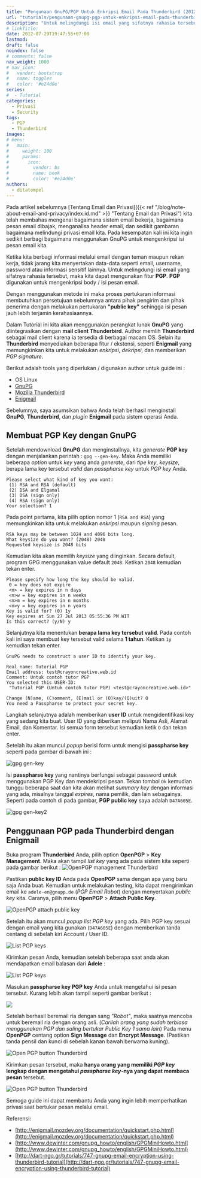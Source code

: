 ```yaml
---
title: "Pengunaan GnuPG/PGP Untuk Enkripsi Email Pada Thunderbird (2012)"
url: "tutorials/pengunaan-gnupg-pgp-untuk-enkripsi-email-pada-thunderbird-2012"
description: "Untuk melingdungi isi email yang sifatnya rahasia tersebut, maka kita dapat mengunakan fitur PGP. PGP digunakan untuk mengenkripsi body / isi pesan email."
# linkTitle:
date: 2012-07-29T19:47:55+07:00
lastmod:
draft: false
noindex: false
# comments: false
nav_weight: 1000
# nav_icon:
#   vendor: bootstrap
#   name: toggles
#   color: '#e24d0e'
series:
#  - Tutorial
categories:
  - Privasi
  - Security
tags:
  - PGP
  - Thunderbird
images:
# menu:
#   main:
#     weight: 100
#     params:
#       icon:
#         vendor: bs
#         name: book
#         color: '#e24d0e'
authors:
  - ditatompel
---
```


Pada artikel sebelumnya [Tentang Email dan Privasi]({{< ref "/blog/note-about-email-and-privacy/index.id.md" >}} "Tentang Email dan Privasi") kita telah membahas mengenai bagaimana sistem email bekerja, bagaimana pesan email dibajak, menganalisa header email, dan sedikit gambaran bagaimana melindungi privasi email kita. Pada kesempatan kali ini kita ingin sedikit berbagi bagaimana menggunakan GnuPG untuk mengenkripsi isi pesan email kita.

<!--more-->

Ketika kita berbagi informasi melalui email dengan teman maupun rekan kerja, tidak jarang kita menyertakan data-data seperti email, username, password atau informasi sensitif lainnya. Untuk melingdungi isi email yang sifatnya rahasia tersebut, maka kita dapat mengunakan fitur **PGP**. **PGP** digunakan untuk mengenkripsi body / isi pesan email.

Dengan menggunakan metode ini maka proses pertukaran informasi membutuhkan persetujuan sebelumnya antara pihak pengirim dan pihak penerima dengan melakukan pertukaran **"public key"** sehingga isi pesan jauh lebih terjamin kerahasiaannya.

Dalam Tutorial ini kita akan menggunakan perangkat lunak **GnuPG** yang diintegrasikan dengan **mail client Thunderbird**. Author memlih **Thunderbird** sebagai mail client karena ia tersedia di berbagai macam OS. Selain itu **Thunderbird** menyediakan beberapa fitur / ekstensi, seperti **Enigmail** yang memungkinkan kita untuk melakukan *enkripsi*, *dekripsi*, dan memberikan *PGP signature*.

Berikut adalah tools yang diperlukan / digunakan author untuk guide ini :
- OS Linux
- [GnuPG](https://www.gnupg.org/)
- [Mozilla Thunderbird](https://www.thunderbird.net/)
- [Enigmail](http://enigmail.mozdev.org/download/index.php.html)

Sebelumnya, saya asumsikan bahwa Anda telah berhasil menginstall **GnuPG**, **Thunderbird**, dan *plugin* **Enigmail** pada sistem operasi Anda.

## Membuat PGP Key dengan GnuPG
Setelah mendownload **GnuPG** dan menginstallnya, kita *generate* **PGP key** dengan menjalankan perintah : `gpg --gen-key`. Maka Anda memiliki beberapa *option* untuk *key* yang anda *generate*, dari *tipe key*, *keysize*, berapa lama key tersebut *valid* dan *passpharse key* untuk *PGP key* Anda.

```plain
Please select what kind of key you want:
 (1) RSA and RSA (default)
 (2) DSA and Elgamal
 (3) DSA (sign only)
 (4) RSA (sign only)
Your selection? 1
```
Pada point pertama, kita pilih option nomor 1 (`RSA and RSA`) yang memungkinkan kita untuk melakukan *enkripsi* maupun *signing* pesan.
```plain
RSA keys may be between 1024 and 4096 bits long.
What keysize do you want? (2048) 2048
Requested keysize is 2048 bits
```
Kemudian kita akan memilih *keysize* yang diinginkan. Secara default, program GPG menggunakan value default `2048`. Ketikan `2048` kemudian tekan enter.
```plain
Please specify how long the key should be valid.
 0 = key does not expire
 <n> = key expires in n days
 <n>w = key expires in n weeks
 <n>m = key expires in n months
 <n>y = key expires in n years
Key is valid for? (0) 1y
Key expires at Sun 27 Jul 2013 05:55:36 PM WIT
Is this correct? (y/N) y
```
Selanjutnya kita menentukan **berapa lama key tersebut valid**. Pada contoh kali ini saya membuat key tersebut valid selama **1 tahun**. Ketikan `1y` kemudian tekan enter.

```plain
GnuPG needs to construct a user ID to identify your key.

Real name: Tutorial PGP
Email address: test@crayoncreative.web.id
Comment: Untuk contoh tutor PGP
You selected this USER-ID:
 "Tutorial PGP (Untuk contoh tutor PGP) <test@crayoncreative.web.id>"

Change (N)ame, (C)omment, (E)mail or (O)kay/(Q)uit? O
You need a Passpharse to protect your secret key.
```

Langkah selanjutnya adalah memberikan **user ID** untuk mengidentifikasi key yang sedang kita buat. User ID yang diberikan meliputi Nama Asli, Alamat Email, dan Komentar. Isi semua form tersebut kemudian ketik `O` dan tekan enter.

Setelah itu akan muncul *popup* berisi form untuk mengisi **passpharse key** seperti pada gambar di bawah ini :

![gpg gen-key](pgp-thunderbird-01.png#center)

Isi **passpharse key** yang nantinya berfungsi sebagai password untuk menggunakan PGP Key dan mendekripsi pesan. Tekan tombol `Ok` kemudian tunggu beberapa saat dan kita akan melihat *summary key* dengan informasi yang ada, misalnya tanggal *expires*, nama pemilik, dan lain sebagainya. Seperti pada contoh di pada gambar, **PGP public key** saya adalah `D47A605E`.

![gpg gen-key2](pgp-thunderbird-02.png#center)

## Penggunaan PGP pada Thunderbird dengan Enigmail
Buka program **Thunderbird** Anda, pilih option **OpenPGP** > **Key Management**. Maka akan tampil *list key* yang ada pada sistem kita seperti pada gambar berikut :
![OpenPGP management Thunderbird](pgp-thunderbird-03.png#center)

Pastikan **public key ID** Anda pada **OpenPGP** sama dengan apa yang baru saja Anda buat. Kemudian untuk melakukan testing, kita dapat mengirimkan email ke `adele-en@gnupp.de` (*PGP Email Robot*) dengan menyertakan *public key* kita. Caranya, pilih menu **OpenPGP** > **Attach Public Key**.

![OpenPGP attach public key](pgp-thunderbird-04.png#center)

Setelah itu akan muncul *popup list PGP key* yang ada. Pilih PGP key sesuai dengan email yang kita gunakan (`D47A605E`) dengan memberikan tanda centang di sebelah kiri Account / User ID.

![List PGP keys](pgp-thunderbird-05.png#center)

Kirimkan pesan Anda, kemudian setelah beberapa saat anda akan mendapatkan email balasan dari **Adele** :

![List PGP keys](pgp-thunderbird-06.png#center)

Masukan **passpharse key PGP key** Anda untuk mengetahui isi pesan tersebut. Kurang lebih akan tampil seperti gambar berikut :

![](pgp-thunderbird-07.png#center)

Setelah berhasil beremail ria dengan sang *"Robot"*, maka saatnya mencoba untuk beremail ria dengan orang asli. (*Carilah orang yang sudah terbiasa menggunakan PGP dan saling bertukar Public Key 1 sama lain*) Pada menu **OpenPGP** centang option **Sign Message** dan **Encrypt Message**. (Pastikan tanda pensil dan kunci di sebelah kanan bawah berwarna kuning).

![Open PGP button Thunderbird](pgp-thunderbird-08.png#center)

Kirimkan pesan tersebut, maka **hanya orang yang memiliki *PGP key* lengkap dengan mengetahui *passpharse key*-nya yang dapat membaca pesan** tersebut.

![Open PGP button Thunderbird](pgp-thunderbird-09.png#center)

Semoga guide ini dapat membantu Anda yang ingin lebih memperhatikan privasi saat bertukar pesan melalui email.

Referensi:
- [http://enigmail.mozdev.org/documentation/quickstart.php.html](http://enigmail.mozdev.org/documentation/quickstart.php.html)
- [http://www.dewinter.com/gnupg_howto/english/GPGMiniHowto.html](http://www.dewinter.com/gnupg_howto/english/GPGMiniHowto.html)
- [http://dart-ngo.gr/tutorials/747-gnupg-email-encryption-using-thunderbird-tutorial](http://dart-ngo.gr/tutorials/747-gnupg-email-encryption-using-thunderbird-tutorial)
